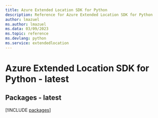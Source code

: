 ```yaml
---
title: Azure Extended Location SDK for Python
description: Reference for Azure Extended Location SDK for Python
author: lmazuel
ms.author: lmazuel
ms.data: 03/09/2023
ms.topic: reference
ms.devlang: python
ms.service: extendedlocation
---
```

# Azure Extended Location SDK for Python - latest
## Packages - latest
[!INCLUDE [packages](extended-location-index.md)]